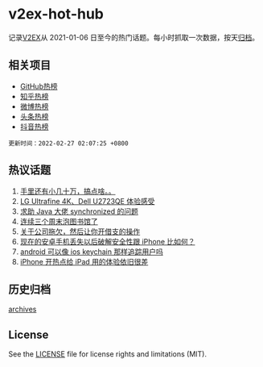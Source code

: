 # v2ex-hot-hub

 记录[V2EX](https://www.v2ex.com/)从 2021-01-06 日至今的热门话题。每小时抓取一次数据，按天[归档](archives)。
 
 ## 相关项目

- [GitHub热榜](https://github.com/lonnyzhang423/github-hot-hub)
- [知乎热榜](https://github.com/lonnyzhang423/zhihu-hot-hub)
- [微博热榜](https://github.com/lonnyzhang423/weibo-hot-hub)
- [头条热榜](https://github.com/lonnyzhang423/toutiao-hot-hub)
- [抖音热榜](https://github.com/lonnyzhang423/douyin-hot-hub)


 `更新时间：2022-02-27 02:07:25 +0800`

## 热议话题

1. [手里还有小几十万，搞点啥。。](https://www.v2ex.com/t/836548)
1. [LG Ultrafine 4K、Dell U2723QE 体验感受](https://www.v2ex.com/t/836529)
1. [求助 Java 大佬 synchronized 的问题](https://www.v2ex.com/t/836521)
1. [连续三个周末泡图书馆了](https://www.v2ex.com/t/836585)
1. [关于公司拖欠，然后让你开借支的操作](https://www.v2ex.com/t/836543)
1. [现在的安卓手机丢失以后破解安全性跟 iPhone 比如何？](https://www.v2ex.com/t/836539)
1. [android 可以像 ios keychain 那样追踪用户吗](https://www.v2ex.com/t/836574)
1. [iPhone 开热点给 iPad 用的体验依旧很差](https://www.v2ex.com/t/836546)

## 历史归档

[archives](archives)

## License

See the [LICENSE](LICENSE) file for license rights and limitations (MIT).
